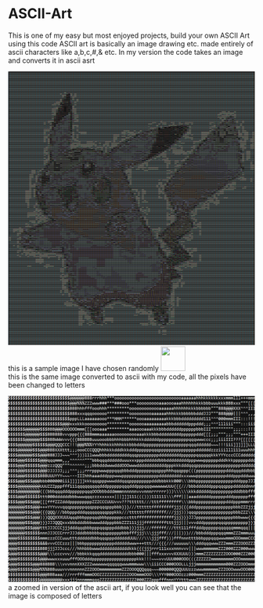 # ASCII-Art
This is one of my easy but most enjoyed projects, build your own ASCII Art using this code
ASCII art is basically an image drawing etc. made entirely of ascii characters like a,b,c,#,& etc.
In my version the code takes an image and converts it in ascii asrt

<img src="https://raw.githubusercontent.com/PradyumnVikram/ASCII-Art/master/sample_images/ascii.PNG" />
<br> this is a sample image I have chosen randomly

<img src="https://github.com/PradyumnVikram/ASCII-Art/tree/master/sample_images/original.jpg" width = "50" height="50">
<br> this is the same image converted to ascii with my code, all the pixels have been changed to letters

![ascii2.png](sample_images/ascii2.PNG)
<br> a zoomed in version of the ascii art, if you look well you can see that the image is composed of letters
